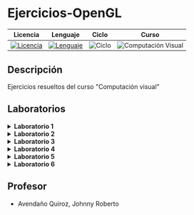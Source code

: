 # **Ejercicios-OpenGL**

<div align="center">

|Licencia|Lenguaje|Ciclo|Curso|
|:--:|:--:|:--:|:--:|
|[![Licencia](https://img.shields.io/badge/License-MIT-red.svg)](https://opensource.org/licenses/MIT)|[![Lenguaje](https://img.shields.io/badge/Language-C++-informational.svg)](https://en.cppreference.com)|![Ciclo](https://img.shields.io/badge/VI-green.svg)|![Computación Visual](https://img.shields.io/badge/Computación_Visual-blueviolet.svg)

</div>


## Descripción

Ejercicios resueltos del curso "Computación visual"


## Laboratorios

<details><summary><b>Laboratorio 1</b></summary>
<p>

- Ejercicio 1 

  - [Código](https://github.com/anthonyquispev/Ejercicios-OpenGL/blob/master/Laboratorio01/Ejercicio01_Codigo.cpp)

<div align="center">
  <img src="https://github.com/anthonyquispev/Ejercicios-OpenGL/blob/master/Laboratorio01/Ejercicio01_Figura.PNG">
</div>

- Ejercicio 2
  
  - [Código](https://github.com/anthonyquispev/Ejercicios-OpenGL/blob/master/Laboratorio01/Ejercicio02_Codigo.cpp)

<div align="center">
  <img src="https://github.com/anthonyquispev/Ejercicios-OpenGL/blob/master/Laboratorio01/Ejercicio02_Figura.PNG">
</div>

- Ejercicio 3

  - [Código](https://github.com/anthonyquispev/Ejercicios-OpenGL/blob/master/Laboratorio01/Ejercicio03_Codigo.cpp)

<div align="center">
  <img src="https://github.com/anthonyquispev/Ejercicios-OpenGL/blob/master/Laboratorio01/Ejercicio03_Figura.PNG">
</div>

- Ejercicio 4
  
  - [Código](https://github.com/anthonyquispev/Ejercicios-OpenGL/blob/master/Laboratorio01/Ejercicio04_Codigo.cpp)

<div align="center">
  <img src="https://github.com/anthonyquispev/Ejercicios-OpenGL/blob/master/Laboratorio01/Ejercicio04_Figura.PNG">
</div>

- Ejercicio 5

  - [Código](https://github.com/anthonyquispev/Ejercicios-OpenGL/blob/master/Laboratorio01/Ejercicio05_Codigo.cpp)

https://github.com/user-attachments/assets/b9887883-b28e-42f1-9e1b-947d1c0ca3f1

- Ejercicio 6
  
  - [Código](https://github.com/anthonyquispev/Ejercicios-OpenGL/blob/master/Laboratorio01/Ejercicio06_Codigo.cpp)

<div align="center">
    <img width="300" src="https://github.com/anthonyquispev/Ejercicios-OpenGL/blob/master/Laboratorio01/Ejercicio06_Figura01.PNG">
    <img width="300" src="https://github.com/anthonyquispev/Ejercicios-OpenGL/blob/master/Laboratorio01/Ejercicio06_Figura02.PNG">
</div>

<div align="center">
    <img width="300" src="https://github.com/anthonyquispev/Ejercicios-OpenGL/blob/master/Laboratorio01/Ejercicio06_Figura03.PNG">
    <img width="300" src="https://github.com/anthonyquispev/Ejercicios-OpenGL/blob/master/Laboratorio01/Ejercicio06_Figura04.PNG">
</div>

- Ejercicio 7
  
  - [Código](https://github.com/anthonyquispev/Ejercicios-OpenGL/blob/master/Laboratorio01/Ejercicio07_Codigo.cpp)

<div align="center">
  <img src="https://github.com/anthonyquispev/Ejercicios-OpenGL/blob/master/Laboratorio01/Ejercicio07_Figura.PNG">
</div>

</p>
</details>

<details><summary><b>Laboratorio 2</b></summary>
<p>

- Ejercicio 1

  - [Código](https://github.com/anthonyquispev/Ejercicios-OpenGL/blob/master/Laboratorio02/Ejercicio01_Codigo.cpp)

<div align="center">
  <img src="https://github.com/anthonyquispev/Ejercicios-OpenGL/blob/master/Laboratorio02/Ejercicio01_Figura.PNG">
</div>

- Ejercicio 2

  - [Código](https://github.com/anthonyquispev/Ejercicios-OpenGL/blob/master/Laboratorio02/Ejercicio02_Codigo.cpp)

<div align="center">
  <img src="https://github.com/anthonyquispev/Ejercicios-OpenGL/blob/master/Laboratorio02/Ejercicio02_Figura.PNG">
</div>

- Ejercicio 3

  - [Código](https://github.com/anthonyquispev/Ejercicios-OpenGL/blob/master/Laboratorio02/Ejercicio03_Codigo.cpp)

<div align="center">
    <img width="300" src="https://github.com/anthonyquispev/Ejercicios-OpenGL/blob/master/Laboratorio02/Ejercicio03_Figura01.PNG">
    <img width="300" src="https://github.com/anthonyquispev/Ejercicios-OpenGL/blob/master/Laboratorio02/Ejercicio03_Figura02.PNG">
</div>

- Ejercicio 4

  - [Código](https://github.com/anthonyquispev/Ejercicios-OpenGL/blob/master/Laboratorio02/Ejercicio04_Codigo.cpp)

<div align="center">
  <img src="https://github.com/anthonyquispev/Ejercicios-OpenGL/blob/master/Laboratorio02/Ejercicio04_Figura.PNG">
</div>

- Ejercicio 5

  - [Código](https://github.com/anthonyquispev/Ejercicios-OpenGL/blob/master/Laboratorio02/Ejercicio05_Codigo.cpp)

<div align="center">
    <img width="220" src="https://github.com/anthonyquispev/Ejercicios-OpenGL/blob/master/Laboratorio02/Ejercicio05_Figura01_01.PNG">
    <img width="540" src="https://github.com/anthonyquispev/Ejercicios-OpenGL/blob/master/Laboratorio02/Ejercicio05_Figura01_02.PNG">
</div>

<div align="center">
    <img width="220" src="https://github.com/anthonyquispev/Ejercicios-OpenGL/blob/master/Laboratorio02/Ejercicio05_Figura02_01.PNG">
    <img width="540" src="https://github.com/anthonyquispev/Ejercicios-OpenGL/blob/master/Laboratorio02/Ejercicio05_Figura02_02.PNG">
</div>

<div align="center">
    <img width="220" src="https://github.com/anthonyquispev/Ejercicios-OpenGL/blob/master/Laboratorio02/Ejercicio05_Figura03_01.PNG">
    <img width="540" src="https://github.com/anthonyquispev/Ejercicios-OpenGL/blob/master/Laboratorio02/Ejercicio05_Figura03_02.PNG">
</div>

</p>
</details>

<details><summary><b>Laboratorio 3</b></summary>
<p>

- Ejercicio 1

  - [Código](https://github.com/anthonyquispev/Ejercicios-OpenGL/blob/master/Laboratorio03/Ejercicio01_Codigo.cpp)

https://github.com/user-attachments/assets/30bab18e-2124-46be-8455-eca2a6e9e692

https://github.com/user-attachments/assets/f27da529-8ddc-495b-936a-7390dbfbe54a

https://github.com/user-attachments/assets/67e0e0e7-379b-43be-8455-20872eecee6e

- Ejercicio 2

  - [Código](https://github.com/anthonyquispev/Ejercicios-OpenGL/blob/master/Laboratorio03/Ejercicio02_Codigo.cpp)

https://github.com/user-attachments/assets/64aea969-866d-4f37-ae9c-554bfcc2542f

- Ejercicio 3

  - [Código](https://github.com/anthonyquispev/Ejercicios-OpenGL/blob/master/Laboratorio03/Ejercicio03_Codigo.cpp)

https://github.com/user-attachments/assets/40464b47-144b-4aa4-b7b6-374550b1dfd4

- Ejercicio 4

  - [Código](https://github.com/anthonyquispev/Ejercicios-OpenGL/blob/master/Laboratorio03/Ejercicio04_Codigo.cpp)

https://github.com/user-attachments/assets/bf46e538-a94e-477f-947e-cea5d1f9361c

- Ejercicio 5

  - [Código](https://github.com/anthonyquispev/Ejercicios-OpenGL/blob/master/Laboratorio03/Ejercicio05_Codigo.cpp)

https://github.com/user-attachments/assets/406f8eb6-097c-4045-96b4-a7b19d535ced

- Ejercicio 6

  - [Código](https://github.com/anthonyquispev/Ejercicios-OpenGL/blob/master/Laboratorio03/Ejercicio06_Codigo.cpp)

https://github.com/user-attachments/assets/32a18284-2250-4be9-a6b7-db2295f99520


</p>
</details>

<details><summary><b>Laboratorio 4</b></summary>
<p>
</p>
</details>

<details><summary><b>Laboratorio 5</b></summary>
<p>
</p>
</details>

<details><summary><b>Laboratorio 6</b></summary>
<p>
</p>
</details>

## Profesor

* Avendaño Quiroz, Johnny Roberto

